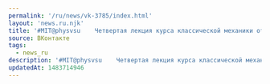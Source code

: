 ```yaml
---
permalink: '/ru/news/vk-3785/index.html'
layout: 'news.ru.njk'
title: '#MIT@physvsu    Четвертая лекция курса классической механики от MIT, в которой Уолтер Левин рас…'
source: ВКонтакте
tags:
  - news_ru
description: '#MIT@physvsu    Четвертая лекция курса классической механики от MIT, в которой Уолтер Левин рас…'
updatedAt: 1483714946
---
```

